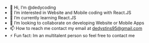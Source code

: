 - 👋 Hi, I’m @dedycoding
- 👀 I’m interested in Website and Mobile coding with React.JS
- 🌱 I’m currently learning React.JS
- 💞️ I’m looking to collaborate on developing Website or Mobile Apps
- 📫 How to reach me contact my email at dedystins95@gmail.com
- ⚡ Fun fact: Im an multitalent person so feel free to contact me

<!---
dedycoding/dedycoding is a ✨ special ✨ repository because its `README.md` (this file) appears on your GitHub profile.
You can click the Preview link to take a look at your changes.
--->
